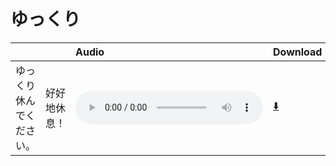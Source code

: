 # ゆっくり

|                          |              | Audio                                                                                                        | Download                                                                            |
| :----------------------- | :----------- | :----------------------------------------------------------------------------------------------------------- | :---------------------------------------------------------------------------------- |
| ゆっくり休んでください。 | 好好地休息！ | <audio src="http://dict.youdao.com/dictvoice?le=jap&audio=ゆっくり休んでください。&type=3" controls></audio> | [⬇️](http://dict.youdao.com/dictvoice?le=jap&audio=ゆっくり休んでください。&type=3) |

